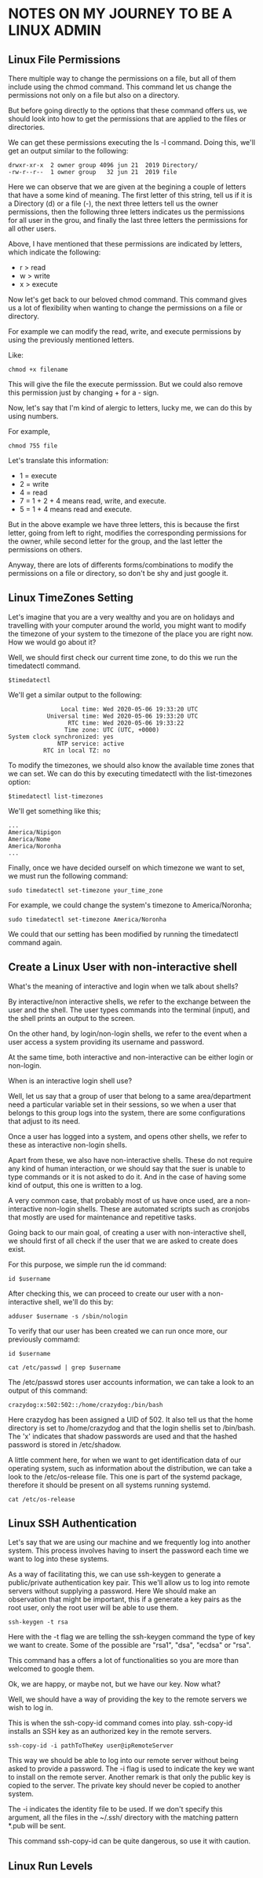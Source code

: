 # NOTES ON MY JOURNEY TO BE A LINUX ADMIN

## Linux File Permissions

There multiple way to change the permissions on a file, but all of them include using the chmod command. This command let us change the permissions not only on a file but also on a directory.

But before going directly to the options that these command offers us, we should look into how to get the permissions that are applied to the files or directories.

We can get these permissions executing the ls -l command. Doing this, we'll get an output similar to the following:

```
drwxr-xr-x  2 owner group 4096 jun 21  2019 Directory/
-rw-r--r--  1 owner group   32 jun 21  2019 file

```
Here we can observe that we are given at the begining a couple of letters that have a some kind of meaning. The first letter of this string, tell us if it is a Directory (d) or a file (-), the next three letters tell us the owner permissions, then the following three letters indicates us the permissions for all user in the grou, and finally the last three letters the permissions for all other users.

Above, I have mentioned that these permissions are indicated by letters, which indicate the following:

* r > read
* w > write
* x > execute

Now let's get back to our beloved chmod command. This command gives us a lot of flexibility when wanting to change the permissions on a file or directory.

For example we can modify the read, write, and execute permissions by using the previously mentioned letters.

Like:

```
chmod +x filename
```
This will give the file the execute permisssion. But we could also remove this permission just by changing + for a - sign.

Now, let's say that I'm kind of alergic to letters, lucky me, we can do this by using numbers.

For example,

```
chmod 755 file
```
Let's translate this information:

* 1 = execute
* 2 = write
* 4 = read
* 7 = 1 + 2 + 4 means read, write, and execute.
* 5 = 1 + 4 means read and execute. 

But in the above example we have three letters, this is because the first letter, going from left to right, modifies the corresponding permissions for the owner, while second letter for the group, and the last letter the permissions on others.

Anyway, there are lots of differents forms/combinations to modify the permissions on a file or directory, so don't be shy and just google it.

## Linux TimeZones Setting

Let's imagine that you are a very wealthy and you are on holidays and travelling with your computer around the world, you might want to modify the timezone of your system to the timezone of the place you are right now. How we would go about it?

Well, we should first check our current time zone, to do this we run the timedatectl command.

```
$timedatectl
```
We'll get a similar output to the following:

```
               Local time: Wed 2020-05-06 19:33:20 UTC
           Universal time: Wed 2020-05-06 19:33:20 UTC
                 RTC time: Wed 2020-05-06 19:33:22    
                Time zone: UTC (UTC, +0000)           
System clock synchronized: yes                         
              NTP service: active                      
          RTC in local TZ: no  
```

To modify the timezones, we should also know the available time zones that we can set. We can do this by executing timedatectl with the list-timezones option:

```
$timedatectl list-timezones
```
We'll get something like this;

```
...
America/Nipigon
America/Nome
America/Noronha
...
```

Finally, once we have decided ourself on which timezone we want to set, we must run the following command:

```
sudo timedatectl set-timezone your_time_zone
```
For example, we could change the system's timezone to America/Noronha;

```
sudo timedatectl set-timezone America/Noronha
```

We could that our setting has been modified by running the timedatectl command again.

## Create a Linux User with non-interactive shell

What's the meaning of interactive and login when we talk about shells?

By interactive/non interactive shells, we refer to the exchange between the user and the shell. The user types commands into the terminal (input), and the shell prints an output to the screen.

On the other hand, by login/non-login shells, we refer to the event when a user access a system providing its username and password.

At the same time, both interactive and non-interactive can be either login or non-login.

When is an interactive login shell use?

Well, let us say that a group of user that belong to a same area/department need a particular variable set in their sessions, so we when a user that belongs to this group logs into the system, there are some configurations that adjust to its need.

Once a user has logged into a system, and opens other shells, we refer to these as interactive non-login shells.

Apart from these, we also have non-interactive shells. These do not require any kind of human interaction, or we should say that the suer is unable to type commands or it is not asked to do it. And in the case of having some kind of output, this one is written to a log.

A very common case, that probably most of us have once used, are a non-interactive non-login shells. These are automated scripts such as cronjobs that mostly are used for maintenance and repetitive tasks.

Going back to our main goal, of creating a user with non-interactive shell, we should first of all check if the user that we are asked to create does exist.

For this purpose, we simple run the id command:

```
id $username
``` 

After checking this, we can proceed to create our user with a non-interactive shell, we'll do this by:

```
adduser $username -s /sbin/nologin
```

To verify that our user has been created we can run once more, our previously commamd:

```
id $username
```

```
cat /etc/passwd | grep $username 
```

The /etc/passwd stores user accounts information, we can take a look to an output of this command:

```
crazydog:x:502:502::/home/crazydog:/bin/bash
```

Here crazydog has been assigned a UID of 502. It also tell us that the home directory is set to /home/crazydog and that the login shellis set to /bin/bash. The 'x' indicates that shadow passwords are used and that the hashed password is stored in /etc/shadow.

A little comment here, for when we want to get identification data of our operating system, such as information about the distribution, we can take a look to the /etc/os-release file. This one is part of the systemd package, therefore it should be present on all systems running systemd.

```
cat /etc/os-release
```

## Linux SSH Authentication

Let's say that we are using our machine and we frequently log into another system. This process involves having to insert the password each time we want to log into these systems.

As a way of facilitating this, we can use ssh-keygen to generate a public/private authentication key pair. This we'll allow us to log into remote servers without supplying a password. Here We should make an observation that might be important, this if a generate a key pairs as the root user, only the root user will be able to use them.

```
ssh-keygen -t rsa
```

Here with the -t flag we are telling the ssh-keygen command the type of key we want to create. Some of the possible are "rsa1", "dsa", "ecdsa" or "rsa".

This command has a offers a lot of functionalities so you are more than welcomed to google them.

Ok, we are happy, or maybe not, but we have our key. Now what?

Well, we should have a way of providing the key to the remote servers we wish to log in.

This is when the ssh-copy-id command comes into play. ssh-copy-id installs an SSH key as an authorized key in the remote servers.

```
ssh-copy-id -i pathToTheKey user@ipRemoteServer
```

This way we should be able to log into our remote server without being asked to provide a password. The -i flag is used to indicate the key we want to install on the remote server. Another remark is that only the public key is copied to the server. The private key should never be copied to another system.

The -i indicates the identity file to be used. If we don't specify this argument, all the files in the ~/.ssh/ directory with the matching pattern *.pub will be sent.

This command ssh-copy-id can be quite dangerous, so use it with caution.


## Linux Run Levels



